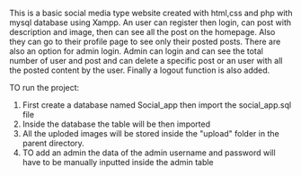 This is a basic social media type website created with html,css and php with mysql database using Xampp. 
An user can register then login, can post with description and image, then can see all the post on the homepage. 
Also they can go to their profile page to see only their posted posts.
There are also an option for admin login. 
Admin can login and can see the total number of user and post and can delete a specific post or an user with all the posted content by the user. 
Finally a logout function is also added.


TO run the project:
1. First create a database named Social_app then import the social_app.sql file
2. Inside the database the table will be then imported
3. All the uploded images will be stored inside the "upload" folder in the parent directory.
4. TO add an admin the data of the admin username and password will have to be manually inputted inside the admin table
